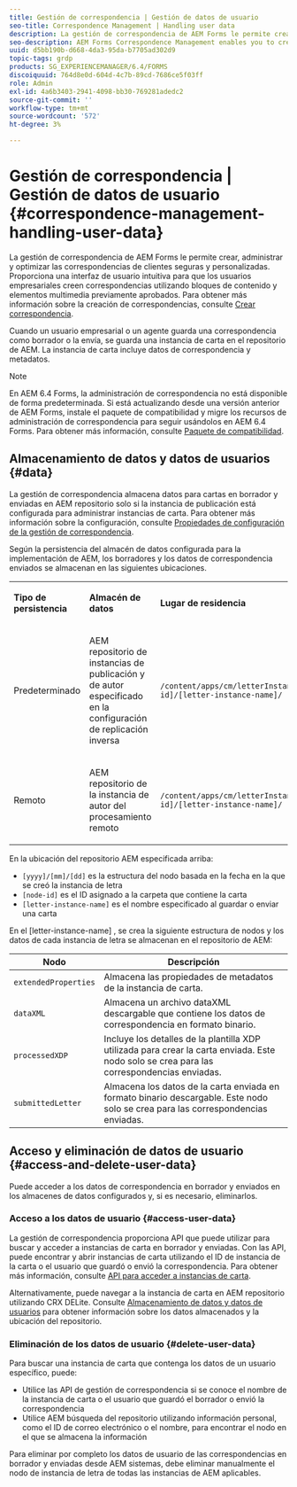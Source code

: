 ```yaml
---
title: Gestión de correspondencia | Gestión de datos de usuario
seo-title: Correspondence Management | Handling user data
description: La gestión de correspondencia de AEM Forms le permite crear, administrar y optimizar las correspondencias de clientes seguras y personalizadas. Obtenga información sobre cómo configurar el almacenamiento de datos para cartas en borrador y enviadas en AEM repositorio, acceder a datos almacenados y eliminar datos almacenados.
seo-description: AEM Forms Correspondence Management enables you to create, manage, and streamline secure and personalized customer correspondences. Learn how to configure storing data for draft and submitted letters in AEM repository, access stored data, and delete stored data.
uuid: d5bb190b-d668-4da3-95da-b7705ad302d9
topic-tags: grdp
products: SG_EXPERIENCEMANAGER/6.4/FORMS
discoiquuid: 764d8e0d-604d-4c7b-89cd-7686ce5f03ff
role: Admin
exl-id: 4a6b3403-2941-4098-bb30-769281adedc2
source-git-commit: ''
workflow-type: tm+mt
source-wordcount: '572'
ht-degree: 3%

---
```


# Gestión de correspondencia | Gestión de datos de usuario {#correspondence-management-handling-user-data}

La gestión de correspondencia de AEM Forms le permite crear, administrar y optimizar las correspondencias de clientes seguras y personalizadas. Proporciona una interfaz de usuario intuitiva para que los usuarios empresariales creen correspondencias utilizando bloques de contenido y elementos multimedia previamente aprobados. Para obtener más información sobre la creación de correspondencias, consulte [Crear correspondencia](/help/forms/using/create-correspondence.md).

Cuando un usuario empresarial o un agente guarda una correspondencia como borrador o la envía, se guarda una instancia de carta en el repositorio de AEM. La instancia de carta incluye datos de correspondencia y metadatos.

>[!NOTE]
>
>En AEM 6.4 Forms, la administración de correspondencia no está disponible de forma predeterminada. Si está actualizando desde una versión anterior de AEM Forms, instale el paquete de compatibilidad y migre los recursos de administración de correspondencia para seguir usándolos en AEM 6.4 Forms. Para obtener más información, consulte [Paquete de compatibilidad](/help/forms/using/compatibility-package.md).

## Almacenamiento de datos y datos de usuarios {#data}

La gestión de correspondencia almacena datos para cartas en borrador y enviadas en AEM repositorio solo si la instancia de publicación está configurada para administrar instancias de carta. Para obtener más información sobre la configuración, consulte [Propiedades de configuración de la gestión de correspondencia](/help/forms/using/cm-configuration-properties.md).

Según la persistencia del almacén de datos configurada para la implementación de AEM, los borradores y los datos de correspondencia enviados se almacenan en las siguientes ubicaciones.

<table> 
 <tbody>
  <tr>
   <td><p><strong>Tipo de persistencia</strong></p> </td> 
   <td><p><strong>Almacén de datos</strong></p> </td> 
   <td><p><strong>Lugar de residencia</strong></p> </td> 
  </tr>
  <tr>
   <td><p>Predeterminado</p> </td> 
   <td><p>AEM repositorio de instancias de publicación y de autor especificado en la configuración de replicación inversa</p> </td> 
   <td><p><code>/content/apps/cm/letterInstances/[yyyy]/[mm]/[dd]/[node-id]/[letter-instance-name]/</code> </p> </td> 
  </tr>
  <tr>
   <td><p>Remoto</p> </td> 
   <td><p>AEM repositorio de la instancia de autor del procesamiento remoto</p> </td> 
   <td><p><code>/content/apps/cm/letterInstances/[yyyy]/[mm]/[dd]/[node-id]/[letter-instance-name]/</code></p> </td> 
  </tr>
 </tbody>
</table>

En la ubicación del repositorio AEM especificada arriba:

* `[yyyy]/[mm]/[dd]` es la estructura del nodo basada en la fecha en la que se creó la instancia de letra
* `[node-id]` es el ID asignado a la carpeta que contiene la carta
* `[letter-instance-name]` es el nombre especificado al guardar o enviar una carta

En el [letter-instance-name] , se crea la siguiente estructura de nodos y los datos de cada instancia de letra se almacenan en el repositorio de AEM:

| Nodo | Descripción |
|---|---|
| `extendedProperties` | Almacena las propiedades de metadatos de la instancia de carta. |
| `dataXML` | Almacena un archivo dataXML descargable que contiene los datos de correspondencia en formato binario. |
| `processedXDP` | Incluye los detalles de la plantilla XDP utilizada para crear la carta enviada. Este nodo solo se crea para las correspondencias enviadas. |
| `submittedLetter` | Almacena los datos de la carta enviada en formato binario descargable. Este nodo solo se crea para las correspondencias enviadas. |

## Acceso y eliminación de datos de usuario {#access-and-delete-user-data}

Puede acceder a los datos de correspondencia en borrador y enviados en los almacenes de datos configurados y, si es necesario, eliminarlos.

### Acceso a los datos de usuario {#access-user-data}

La gestión de correspondencia proporciona API que puede utilizar para buscar y acceder a instancias de carta en borrador y enviadas. Con las API, puede encontrar y abrir instancias de carta utilizando el ID de instancia de la carta o el usuario que guardó o envió la correspondencia. Para obtener más información, consulte [API para acceder a instancias de carta](/help/forms/using/cm-apis-to-access-letter-instances.md).

Alternativamente, puede navegar a la instancia de carta en AEM repositorio utilizando CRX DELite. Consulte [Almacenamiento de datos y datos de usuarios](/help/forms/using/correspondence-management-handling-user-data.md#data) para obtener información sobre los datos almacenados y la ubicación del repositorio.

### Eliminación de los datos de usuario {#delete-user-data}

Para buscar una instancia de carta que contenga los datos de un usuario específico, puede:

* Utilice las API de gestión de correspondencia si se conoce el nombre de la instancia de carta o el usuario que guardó el borrador o envió la correspondencia
* Utilice AEM búsqueda del repositorio utilizando información personal, como el ID de correo electrónico o el nombre, para encontrar el nodo en el que se almacena la información

Para eliminar por completo los datos de usuario de las correspondencias en borrador y enviadas desde AEM sistemas, debe eliminar manualmente el nodo de instancia de letra de todas las instancias de AEM aplicables.
